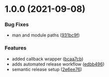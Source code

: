 # 1.0.0 (2021-09-08)


### Bug Fixes

* man and module paths ([931bc9f](https://github.com/Tyson-Skiba/react-callback/commit/931bc9fd6353feb6efe2d7f84acd33e98116c2fa))


### Features

* added callback wrapper ([bcaa7cb](https://github.com/Tyson-Skiba/react-callback/commit/bcaa7cb3f3e5951f12d85fa8f1fd96d30aed3793))
* adds automated release workflow ([edbb496](https://github.com/Tyson-Skiba/react-callback/commit/edbb4966f8709e430355dd334d9fc3d5b37781bf))
* semantic release setup ([2e6ee76](https://github.com/Tyson-Skiba/react-callback/commit/2e6ee76b09b23a23a5ffd427ef94b0befad70b73))
